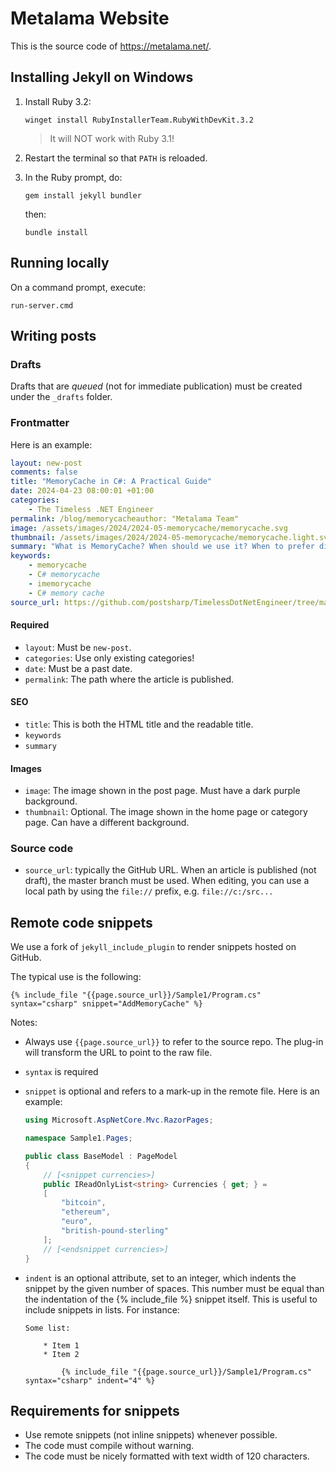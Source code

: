 # Metalama Website

This is the source code of https://metalama.net/.

## Installing Jekyll on Windows

1. Install Ruby 3.2:

   ```
   winget install RubyInstallerTeam.RubyWithDevKit.3.2
   ```

   > It will NOT work with Ruby 3.1!

2. Restart the terminal so that `PATH` is reloaded.

3. In the Ruby prompt, do: 

   ```
   gem install jekyll bundler
   ```
   then:
   ```
   bundle install
   ```

## Running locally

On a command prompt, execute:

```
run-server.cmd
```

## Writing posts

### Drafts

Drafts that are _queued_ (not for immediate publication) must be created under the `_drafts` folder.

### Frontmatter


Here is an example:


```yml
layout: new-post
comments: false
title: "MemoryCache in C#: A Practical Guide"
date: 2024-04-23 08:00:01 +01:00
categories:
    - The Timeless .NET Engineer
permalink: /blog/memorycacheauthor: "Metalama Team"
image: /assets/images/2024/2024-05-memorycache/memorycache.svg
thumbnail: /assets/images/2024/2024-05-memorycache/memorycache.light.svg
summary: "What is MemoryCache? When should we use it? When to prefer distributed caching? How to integrate caching into your code without boilerplate and without making it too brittle? This Practical Guide answers all these questions."
keywords:
    - memorycache
    - C# memorycache
    - imemorycache
    - C# memory cache
source_url: https://github.com/postsharp/TimelessDotNetEngineer/tree/main/memorycache/part1
``` 
  

#### Required

* `layout`: Must be `new-post`.
* `categories`: Use only existing categories!
* `date`: Must be a past date.
* `permalink`: The path where the article is published.

#### SEO

* `title`: This is both the HTML title and the readable title.
* `keywords`
* `summary`

#### Images

* `image`: The image shown in the post page. Must have a dark purple background.
* `thumbnail`: Optional. The image shown in the home page or category page. Can have a different background.

### Source code

* `source_url`: typically the GitHub URL. When an article is published (not draft), the master branch must be used. When editing, you can use a local path by using the `file://` prefix, e.g. `file://c:/src...`


## Remote code snippets

We use a fork of `jekyll_include_plugin` to render snippets hosted on GitHub.

The typical use is the following:

```
{% include_file "{{page.source_url}}/Sample1/Program.cs" syntax="csharp" snippet="AddMemoryCache" %}
```

Notes:
* Always use `{{page.source_url}}` to refer to the source repo. The plug-in will transform the URL to point to the raw file.
* `syntax` is required
* `snippet` is optional and refers to a mark-up in the remote file. Here is an example:
    
    ```csharp
    using Microsoft.AspNetCore.Mvc.RazorPages;
    
    namespace Sample1.Pages;
    
    public class BaseModel : PageModel
    {
        // [<snippet currencies>]
        public IReadOnlyList<string> Currencies { get; } =
        [
            "bitcoin",
            "ethereum",
            "euro",
            "british-pound-sterling"
        ];
        // [<endsnippet currencies>]
    }
    
    ```

* `indent` is an optional attribute, set to an integer, which indents the snippet by the given number of spaces. This number must be equal than the indentation of the {% include_file %} snippet itself. This is useful to include snippets in lists. For instance:

    ```
    Some list:

        * Item 1
        * Item 2

            {% include_file "{{page.source_url}}/Sample1/Program.cs" syntax="csharp" indent="4" %}

    ```    


## Requirements for snippets

* Use remote snippets (not inline snippets) whenever possible.
* The code must compile without warning.
* The code must be nicely formatted with text width of 120 characters.